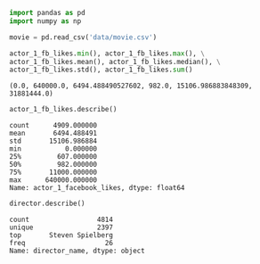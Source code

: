 

```python
import pandas as pd
import numpy as np
```


```python
movie = pd.read_csv('data/movie.csv')
```


```python
actor_1_fb_likes.min(), actor_1_fb_likes.max(), \
actor_1_fb_likes.mean(), actor_1_fb_likes.median(), \
actor_1_fb_likes.std(), actor_1_fb_likes.sum()
```




    (0.0, 640000.0, 6494.488490527602, 982.0, 15106.986883848309, 31881444.0)




```python
actor_1_fb_likes.describe()
```




    count      4909.000000
    mean       6494.488491
    std       15106.986884
    min           0.000000
    25%         607.000000
    50%         982.000000
    75%       11000.000000
    max      640000.000000
    Name: actor_1_facebook_likes, dtype: float64




```python
director.describe()
```




    count                 4814
    unique                2397
    top       Steven Spielberg
    freq                    26
    Name: director_name, dtype: object




```python

```


```python

```


```python

```


```python

```
